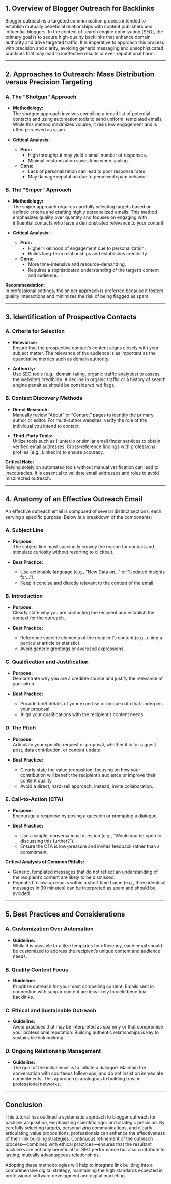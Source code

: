 

## 1. Overview of Blogger Outreach for Backlinks

Blogger outreach is a targeted communication process intended to establish mutually beneficial relationships with content publishers and influential bloggers. In the context of search engine optimization (SEO), the primary goal is to secure high-quality backlinks that enhance domain authority and drive targeted traffic. It is imperative to approach this process with precision and clarity, avoiding generic messaging and unsophisticated practices that may lead to ineffective results or even reputational harm.

---

## 2. Approaches to Outreach: Mass Distribution versus Precision Targeting

### A. The "Shotgun" Approach

- **Methodology:**  
  The shotgun approach involves compiling a broad list of potential contacts and using automation tools to send uniform, templated emails. While this method maximizes volume, it risks low engagement and is often perceived as spam.
  
- **Critical Analysis:**  
  - **Pros:**  
    - High throughput may yield a small number of responses.
    - Minimal customization saves time when scaling.
  - **Cons:**  
    - Lack of personalization can lead to poor response rates.  
    - May damage reputation due to perceived spam behavior.
  
### B. The "Sniper" Approach

- **Methodology:**  
  The sniper approach requires carefully selecting targets based on defined criteria and crafting highly personalized emails. This method emphasizes quality over quantity and focuses on engaging with influential contacts who have a demonstrated relevance to your content.
  
- **Critical Analysis:**  
  - **Pros:**  
    - Higher likelihood of engagement due to personalization.  
    - Builds long-term relationships and establishes credibility.
  - **Cons:**  
    - More time-intensive and resource-demanding.
    - Requires a sophisticated understanding of the target’s content and audience.

**Recommendation:**  
In professional settings, the sniper approach is preferred because it fosters quality interactions and minimizes the risk of being flagged as spam.

---

## 3. Identification of Prospective Contacts

### A. Criteria for Selection

- **Relevance:**  
  Ensure that the prospective contact’s content aligns closely with your subject matter. The relevance of the audience is as important as the quantitative metrics such as domain authority.
  
- **Authority:**  
  Use SEO tools (e.g., domain rating, organic traffic analytics) to assess the website’s credibility. A decline in organic traffic or a history of search engine penalties should be considered red flags.
  
### B. Contact Discovery Methods

- **Direct Research:**  
  Manually review “About” or “Contact” pages to identify the primary author or editor. For multi-author websites, verify the role of the individual you intend to contact.
  
- **Third-Party Tools:**  
  Utilize tools such as Hunter.io or similar email finder services to obtain verified email addresses. Cross-reference findings with professional profiles (e.g., LinkedIn) to ensure accuracy.

**Critical Note:**  
Relying solely on automated tools without manual verification can lead to inaccuracies. It is essential to validate email addresses and roles to avoid misdirected outreach.

---

## 4. Anatomy of an Effective Outreach Email

An effective outreach email is composed of several distinct sections, each serving a specific purpose. Below is a breakdown of the components:

### A. Subject Line

- **Purpose:**  
  The subject line must succinctly convey the reason for contact and stimulate curiosity without resorting to clickbait.
  
- **Best Practice:**  
  - Use actionable language (e.g., "New Data on…" or "Updated Insights for…").
  - Keep it concise and directly relevant to the content of the email.

### B. Introduction

- **Purpose:**  
  Clearly state why you are contacting the recipient and establish the context for the outreach.
  
- **Best Practice:**  
  - Reference specific elements of the recipient’s content (e.g., citing a particular article or statistic).
  - Avoid generic greetings or overused expressions.

### C. Qualification and Justification

- **Purpose:**  
  Demonstrate why you are a credible source and justify the relevance of your pitch.
  
- **Best Practice:**  
  - Provide brief details of your expertise or unique data that underpins your proposal.
  - Align your qualifications with the recipient’s content needs.

### D. The Pitch

- **Purpose:**  
  Articulate your specific request or proposal, whether it is for a guest post, data contribution, or content update.
  
- **Best Practice:**  
  - Clearly state the value proposition, focusing on how your contribution will benefit the recipient’s audience or improve their content quality.
  - Avoid a direct, hard-sell approach; instead, invite collaboration.

### E. Call-to-Action (CTA)

- **Purpose:**  
  Encourage a response by posing a question or prompting a dialogue.
  
- **Best Practice:**  
  - Use a simple, conversational question (e.g., “Would you be open to discussing this further?”).
  - Ensure the CTA is low-pressure and invites feedback rather than a commitment.

**Critical Analysis of Common Pitfalls:**  
- Generic, templated messages that do not reflect an understanding of the recipient’s content are likely to be dismissed.  
- Repeated follow-up emails within a short time frame (e.g., three identical messages in 30 minutes) can be interpreted as spam and should be avoided.

---

## 5. Best Practices and Considerations

### A. Customization Over Automation

- **Guideline:**  
  While it is possible to utilize templates for efficiency, each email should be customized to address the recipient’s unique content and audience needs.

### B. Quality Content Focus

- **Guideline:**  
  Prioritize outreach for your most compelling content. Emails sent in connection with subpar content are less likely to yield beneficial backlinks.

### C. Ethical and Sustainable Outreach

- **Guideline:**  
  Avoid practices that may be interpreted as spammy or that compromise your professional reputation. Building authentic relationships is key to sustainable link building.

### D. Ongoing Relationship Management

- **Guideline:**  
  The goal of the initial email is to initiate a dialogue. Maintain the conversation with courteous follow-ups, and do not insist on immediate commitments. This approach is analogous to building trust in professional networks.

---

## Conclusion

This tutorial has outlined a systematic approach to blogger outreach for backlink acquisition, emphasizing scientific rigor and strategic precision. By carefully selecting targets, personalizing communications, and clearly articulating value propositions, professionals can enhance the effectiveness of their link building strategies. Continuous refinement of the outreach process—combined with ethical practices—ensures that the resultant backlinks are not only beneficial for SEO performance but also contribute to lasting, mutually advantageous relationships.

Adopting these methodologies will help to integrate link building into a comprehensive digital strategy, maintaining the high standards expected in professional software development and digital marketing.